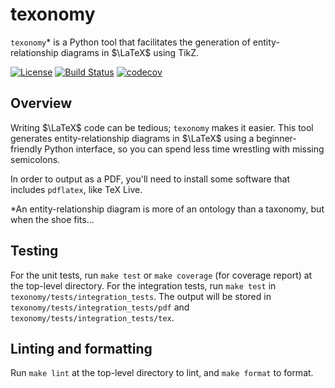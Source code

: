 # texonomy

`texonomy`* is a Python tool that facilitates the generation of
entity-relationship diagrams in $\LaTeX$ using TikZ.

[![License](https://img.shields.io/github/license/basseches/texonomy)](https://github.com/basseches/texonomy)
[![Build Status](https://github.com/basseches/texonomy/workflows/Build%20Status/badge.svg?branch=main)](https://github.com/basseches/texonomy/actions?query=workflow%3A%22Build+Status%22)
[![codecov](https://codecov.io/gh/basseches/texonomy/branch/main/graph/badge.svg)](https://codecov.io/gh/basseches/texonomy)

## Overview

Writing $\LaTeX$ code can be tedious; `texonomy` makes it easier. This tool
generates entity-relationship diagrams in $\LaTeX$ using a beginner-friendly
Python interface, so you can spend less time wrestling with missing semicolons.

In order to output as a PDF, you'll need to install some software that includes
`pdflatex`, like TeX Live.

*An entity-relationship diagram is more of an ontology than a taxonomy, but
when the shoe fits...

## Testing

For the unit tests, run `make test` or `make coverage` (for coverage report) at
the top-level directory. For the integration tests, run `make test` in
`texonomy/tests/integration_tests`. The output will be stored in
`texonomy/tests/integration_tests/pdf` and
`texonomy/tests/integration_tests/tex`.

## Linting and formatting

Run `make lint` at the top-level directory to lint, and `make format` to
format.
